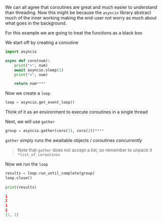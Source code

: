 We can all agree that coroutines are great and much easier to understand than threading. Now this might be because the `asyncio` library abstract much of the inner working making the end-user not worry as much about what goes in the background.

For this example we are going to treat the functions as a black box

We start off by creating a coroutine

```python
import asyncio

async def coro(num):
	print(">", num)
	await asyncio.sleep(1)
	print("<", num)

	return num****
```

Now we create a `loop`

```python
loop = asyncio.get_event_loop()
```

Think of it as an environment to execute coroutines in a single thread

Next, we will use `gather`

```python
group = asyncio.gather(coro(1), coro(2))****
```

`gather` simply runs the awaitable objects / coroutines *concurrently*

> Note that `gather` does not accept a list, so remember to unpack it `*list_of_coroutines`

Now we run the `loop`

```python
results = loop.run_until_complete(group)
loop.close()
  
print(results)
```

```json
1
2
1
2
[1, 2]
```

